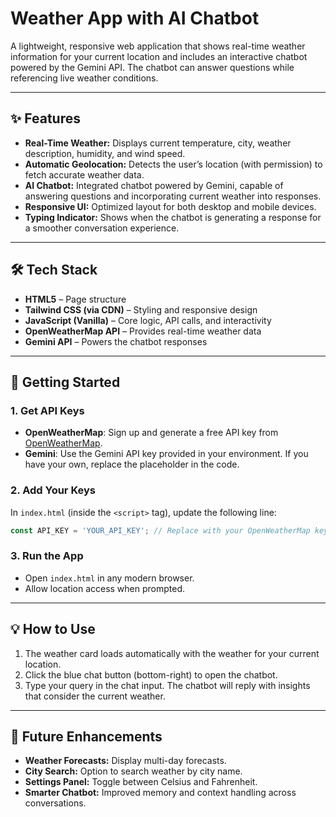 # Weather App with AI Chatbot

A lightweight, responsive web application that shows real-time weather information for your current location and includes an interactive chatbot powered by the Gemini API. The chatbot can answer questions while referencing live weather conditions.

---

## ✨ Features

* **Real-Time Weather:** Displays current temperature, city, weather description, humidity, and wind speed.
* **Automatic Geolocation:** Detects the user’s location (with permission) to fetch accurate weather data.
* **AI Chatbot:** Integrated chatbot powered by Gemini, capable of answering questions and incorporating current weather into responses.
* **Responsive UI:** Optimized layout for both desktop and mobile devices.
* **Typing Indicator:** Shows when the chatbot is generating a response for a smoother conversation experience.

---

## 🛠️ Tech Stack

* **HTML5** – Page structure
* **Tailwind CSS (via CDN)** – Styling and responsive design
* **JavaScript (Vanilla)** – Core logic, API calls, and interactivity
* **OpenWeatherMap API** – Provides real-time weather data
* **Gemini API** – Powers the chatbot responses

---

## 🚀 Getting Started

### 1. Get API Keys

* **OpenWeatherMap**: Sign up and generate a free API key from [OpenWeatherMap](https://openweathermap.org/).
* **Gemini**: Use the Gemini API key provided in your environment. If you have your own, replace the placeholder in the code.

### 2. Add Your Keys

In `index.html` (inside the `<script>` tag), update the following line:

```js
const API_KEY = 'YOUR_API_KEY'; // Replace with your OpenWeatherMap key
```

### 3. Run the App

* Open `index.html` in any modern browser.
* Allow location access when prompted.

---

## 💡 How to Use

1. The weather card loads automatically with the weather for your current location.
2. Click the blue chat button (bottom-right) to open the chatbot.
3. Type your query in the chat input. The chatbot will reply with insights that consider the current weather.

---

## 🔮 Future Enhancements

* **Weather Forecasts:** Display multi-day forecasts.
* **City Search:** Option to search weather by city name.
* **Settings Panel:** Toggle between Celsius and Fahrenheit.
* **Smarter Chatbot:** Improved memory and context handling across conversations.
